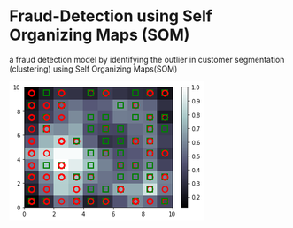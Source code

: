# Fraud-Detection using Self Organizing Maps (SOM)

a fraud detection model by identifying the outlier in customer segmentation (clustering) using Self Organizing Maps(SOM)

![SOM plot](https://github.com/amansingh9097/fraud-detection/blob/master/som_image.png)
